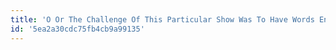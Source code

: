 ```yaml
---
title: 'O Or The Challenge Of This Particular Show Was To Have Words Ending In O'
id: '5ea2a30cdc75fb4cb9a99135'
---
```

